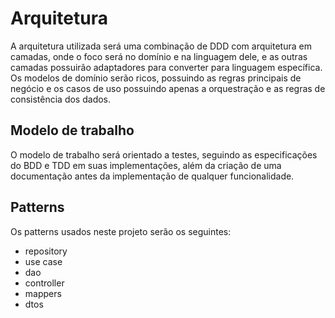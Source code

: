 # Arquitetura

A arquitetura utilizada será uma combinação de DDD com arquitetura em camadas, onde o foco será no domínio e na linguagem dele, e as outras camadas possuirão adaptadores para converter para linguagem específica.
Os modelos de domínio serão ricos, possuindo as regras principais de negócio e os casos de uso possuindo apenas a orquestração e as regras de consistência dos dados.

## Modelo de trabalho

O modelo de trabalho será orientado a testes, seguindo as especificações do BDD e TDD em suas implementações, além da criação de uma documentação antes da implementação de qualquer funcionalidade.

## Patterns

Os patterns usados neste projeto serão os seguintes:
- repository
- use case
- dao
- controller
- mappers
- dtos